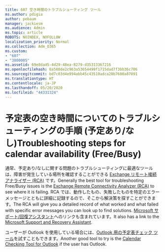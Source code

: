 ```yaml
---
title: 607 空き時間のトラブルシューティング ツール
ms.author: pdigia
author: pebaum
manager: jackiesm
ms.audience: Admin
ms.topic: article
ROBOTS: NOINDEX, NOFOLLOW
localization_priority: Normal
ms.collection: Adm_O365
ms.custom:
- "607"
- "3800005"
ms.assetid: 69e8da45-4d29-48ea-8279-d35313367216
ms.openlocfilehash: 6a580de2c963a53654499f1715dad7f3bb36c706
ms.sourcegitcommit: bd7c03d4e994abb45c43510adca20b7600a87091
ms.translationtype: HT
ms.contentlocale: ja-JP
ms.lasthandoff: 05/20/2020
ms.locfileid: "44331324"
---
```

# <a name="troubleshooting-steps-for-calendar-availability-freebusy"></a><span data-ttu-id="6d35e-102">予定表の空き時間についてのトラブルシューティングの手順 (予定あり/なし)</span><span class="sxs-lookup"><span data-stu-id="6d35e-102">Troubleshooting steps for calendar availability (Free/Busy)</span></span>

<span data-ttu-id="6d35e-103">通常、予定あり/なしに関する問題のトラブルシューティングに最適なツールは、障害が発生している場所を確認することができる [Exchange リモート接続アナライザー (RCA)](https://testconnectivity.microsoft.com/Default.aspx?testId=freeBusy) です。</span><span class="sxs-lookup"><span data-stu-id="6d35e-103">Generally the best tool for troubleshooting Free/Busy issues is the [Exchange Remote Connectivity Analyzer (RCA)](https://testconnectivity.microsoft.com/Default.aspx?testId=freeBusy) to see where it is failing.</span></span> <span data-ttu-id="6d35e-104">RCA では、動作したもの、失敗したものを特定のエラー メッセージとともに詳細に記録するので、そこから解決策を探すことができます。</span><span class="sxs-lookup"><span data-stu-id="6d35e-104">The RCA will give you a detailed record of what worked and what failed with specific error messages you can look up to find solutions.</span></span> <span data-ttu-id="6d35e-105">[Microsoft サポート/回復アシスタント](https://diagnostics.office.com/)へのリンクも含まれています。</span><span class="sxs-lookup"><span data-stu-id="6d35e-105">It also has a link to the [Microsoft Support and Recovery Assistant](https://diagnostics.office.com/).</span></span>

<span data-ttu-id="6d35e-106">ユーザーが Outlook を使用している場合には、[Outlook 用の予定表チェック ツール](https://www.microsoft.com/download/details.aspx?id=28786)を試すこともできます。</span><span class="sxs-lookup"><span data-stu-id="6d35e-106">Another good tool to try is the [Calendar Checking Tool for Outlook](https://www.microsoft.com/download/details.aspx?id=28786) if the user has Outlook.</span></span>
